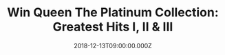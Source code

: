 ---
campaign-uuid: "c-a6c95beb-9bac-4724-b800-043217b416aa"
type: "Preview"
category: "Music"
date: "2018-12-13T09:00:00.000Z"
end-date: "2019-01-14T04:59:00.000Z"
disable-form: false
is_promoted: false
has_entry_page: true
title: "Win Queen The Platinum Collection: Greatest Hits I, II & III"
competition-description: "<p>We have in our hands the most comprehensive collection\
  \ of Queen hits ever: The Platinum Collection: Greatest Hits I, II & III. Includes\
  \ Bohemian Rhapsody; Killer Queen; We Are the Champions; We Will Rock You; Crazy\
  \ Little Thing Called Love; Another One Bites the Dust; Under Pressure (original\
  \ and Rah mix); You're My Best Friend; Fat Bottomed Girls , and more. 51 songs!</p>\n\
  <p>If you are a Queen fan, this collection is a MUST for you. Click below for a\
  \ chance to win.</p>\n"
hero-header: "Win Queen The Platinum Collection: Greatest Hits I, II & III"
terms-confirmation: "N/A"
banner-img: "https://assets.expresslyapp.com/asset-08e740c4-3089-44c7-bb7e-5e245641ead5.jpg"
logo-left-href: "http://club.expressly.io"
logo-left-image: "https://assets.expresslyapp.com/asset-b6112fb3-0814-4b97-af6e-708f535da3a2.jpg"
logo-left-title: "Expressly club"
bg-image-hero: "https://assets.expresslyapp.com/asset-dd406b93-546e-4a0a-b37f-d3c1286acbbe.jpg"
bg-image-first: "https://assets.expresslyapp.com/asset-1a4af0d3-c2f6-46b1-b5bc-82a8a44911ab.jpg"
section1-content: "<p>What once seemed Queen's greatest liabilities a preening flamboyance\
  \ and pompous, overwrought theatricality have ironically become their most enduring\
  \ charms in a gray, postmodern pop-music landscape.</p>\n<p>While it eschews the\
  \ glammy, pre-punk hard rock of live faves like \"Stone Cold Crazy\" and \"Tie Your\
  \ Mother Down\" for the band's more quirky club-beat string of latter-day hits,\
  \ this 51-track triple-CD anthology goes a long way toward documenting the true\
  \ dimensions of the band's music and fame. Some songs may not be instantly familiar\
  \ to American fans because of yet another irony: just as their U.S. fortunes waned\
  \ during the punk and new wave era, the band was exploding into true international\
  \ superstars.</p>\n<p>Thus, there may be a sense of discovery here, whether of latter-day\
  \ Queen material or solo work by Brian May and Freddie Mercury, whose duet on \"\
  Barcelona\" with diva Montserrat Caballé transcends boundaries of both time and\
  \ genre. Think no more and enter the form below to win this amazing collection from\
  \ the amazing band: QUEEN!</>\n"
entry-title: "Win Queen The Platinum Collection: Greatest Hits I, II & III"
entry-content: "<p>Enter the draw to win Queen The Platinum Collection: Greatest Hits\
  \ I, II &amp; III\nby completing the form below before 23:59 EST on 13th of January\
  \ 2019.</p>\n"
has-winner: false
prize-description: "Queen The Platinum Collection: Greatest Hits I, II & III"
special-conditions: "This competition is also available on: https://aaa.nme.com/competitions/queen-the-platinum-collection\r\
  \n\r\nMultiple entries are allowed up to one every day."
country-restrictions:
- "US"
---